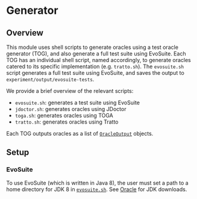 # Generator

## Overview

This module uses shell scripts to generate oracles using a test oracle generator (TOG), and also generate a full test suite using EvoSuite. Each TOG has an individual shell script, named accordingly, to generate oracles catered to its specific implementation (e.g. `tratto.sh`). The `evosuite.sh` script generates a full test suite using EvoSuite, and saves the output to `experiment/output/evosuite-tests`.

We provide a brief overview of the relevant scripts:

- `evosuite.sh`: generates a test suite using EvoSuite 
- `jdoctor.sh`: generates oracles using JDoctor
- `toga.sh`: generates oracles using TOGA
- `tratto.sh`: generates oracles using Tratto

Each TOG outputs oracles as a list of [`OracleOutput`](../src/main/java/OracleOutput.java) objects.

## Setup

### EvoSuite

To use EvoSuite (which is written in Java 8), the user must set a path to a home directory for JDK 8 in [`evosuite.sh`](evosuite.sh). See [Oracle](https://www.oracle.com/java/technologies/downloads/#java8-linux) for JDK downloads.